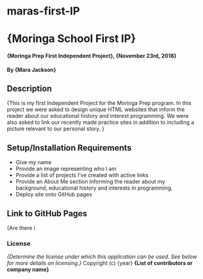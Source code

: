 # maras-first-IP
# {Moringa School First IP}
#### {Moringa Prep First Independent Project}, {November 23rd, 2018}
#### By **{Mara Jackson}**
## Description
{This is my first Independent Project for the Moringa Prep program. In this project we were asked to design unique HTML websites that inform the reader about our educational history and interest programming. We were also asked to link our recently made practice sites in addition to including a picture relevant to our personal story. }
## Setup/Installation Requirements
* Give my name
* Provide an image representing who I am
* Provide a list of projects I've created with active links
* Provide an About Me section informing the reader about my background, educational history and interests in programming.
* Deploy site onto GitHub pages
## Link to GitHub Pages
{Are there i
### License
*{Determine the license under which this application can be used.  See below for more details on licensing.}*
Copyright (c) {year} **{List of contributors or company name}**
